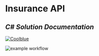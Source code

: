 # Insurance API
## _C# Solution Documentation_

[![Coolblue](https://github.com/femiot/net-interviewing-project-v2/blob/feature/unit-tests/logo.png)](https://nodesource.com/products/nsolid)

![example workflow](https://github.com/femiot/net-interviewing-project-v2/actions/workflows/dotnet.yml/badge.svg)
